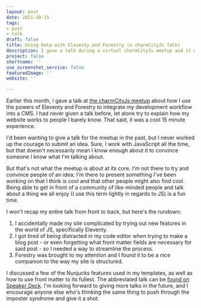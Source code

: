 ```yaml
---
layout: post
date: 2021-10-15
tags:
- post
- talk
draft: false
title: Using Data with Eleventy and Forestry (a charmCityJs Talk)
description: I gave a talk during a virtual charmCityJs meetup and it was a good time.
project: false
shortname: ''
use_screenshot_service: false
featuredImage: ''
website: ''

---
```

Earlier this month, I gave a talk at [the charmCityJs meetup](https://www.meetup.com/charmcityjs/) about how I use the powers of Eleventy and Forestry to integrate my development workflow into a CMS. I had never given a talk before, let alone try to explain how my website works to people I barely know. That said, it was a cool 15 minute experience.

I'd been wanting to give a talk for the meetup in the past, but I never worked up the courage to submit an idea. Sure, I work with JavaScript all the time, but that doesn't necessarily mean I know enough about it to convince someone I know what I'm talking about.

But that's not what the meetup is about at its core. I'm not there to try and convince people of an idea; I'm there to present something I've been working on that I think is cool and that other people might also find cool. Being able to get in front of a community of like-minded people and talk about a thing we all enjoy (I use this term lightly in regards to JS) is a fun time.

I won't recap my entire talk from front to back, but here's the rundown:

1. I accidentally made my site complicated by trying out new features in the world of JS, specifically Eleventy.
2. I got tired of being distracted in my code editor when trying to make a blog post - or even forgetting what front matter fields are necessary for said post - so I needed a way to streamline the process.
3. Forestry was brought to my attention and I found it to be a nice companion to the way my site is structured.

I discussed a few of the Nunjucks features used in my templates, as well as how to use front matter to its fullest. The abbreviated talk can be [found on Speaker Deck](). I'm looking forward to giving more talks in the future, and I encourage anyone else who's thinking the same thing to push through the imposter syndrome and give it a shot.